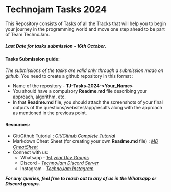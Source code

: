 # Technojam Tasks 2024
This Repository consists of Tasks of all the Tracks that will help you to begin your journey in the programming world and move one step ahead to be part of Team TechnoJam.

##### Last Date for tasks submission - 16th October.

#### **Tasks Submission guide:**

*The submissions of the tasks are valid only through a submission made on github.*
You need to create a github repository in this format :
*   Name of the repository - **TJ-Tasks-2024-&lt;Your\_Name&gt;**
*   You should have a compulsory **Readme.md** file describing your approach, algorithm, etc.
*   In that **Readme.md** file, you should attach the screenshots of your final outputs of the questions/websites/app/results along with the approach as mentioned in the previous point.


#### **Resources:**

*   Git/Github Tutorial : [*Git/Github Complete Tutorial*](https://youtu.be/uj4fy4kpaOA)
*   Markdown Cheat Sheet (for creating your own **Readme.md** file) : [*MD CheatSheet*](https://www.markdownguide.org/cheat-sheet/)
*   Connect with us:
    * Whatsapp - [*1st year Dev Groups*](https://chat.whatsapp.com/CqW738conVH2jgIY2d2LXX)
    * Discord - [*TechnoJam Discord Server*](https://discord.gg/EGCdWaX54B)
    * Instagram - [*TechnoJam Instagram*](https://www.instagram.com/teamtechnojam/?utm_medium=copy_link)


***For any queries, feel free to reach out to any of us in the Whatsapp or Discord groups.***
